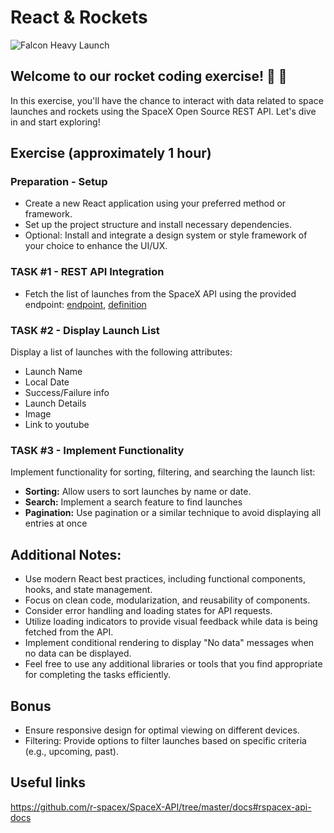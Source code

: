 # React & Rockets

![Falcon Heavy Launch](https://upload.wikimedia.org/wikipedia/commons/8/85/Falcon_Heavy_Demo_Mission_%2840126461411%29.jpg)

## Welcome to our rocket coding exercise! 👋 🚀

In this exercise, you'll have the chance to interact with data related to space launches and rockets using the SpaceX Open Source REST API. Let's dive in and start exploring!

## Exercise (approximately 1 hour)

### Preparation - Setup

- Create a new React application using your preferred method or framework.
- Set up the project structure and install necessary dependencies.
- Optional: Install and integrate a design system or style framework of your choice to enhance the UI/UX.

### TASK #1 - REST API Integration

- Fetch the list of launches from the SpaceX API using the provided endpoint: [endpoint](https://api.spacexdata.com/v4/launches), [definition](https://github.com/r-spacex/SpaceX-API/blob/master/docs/launches/v4/all.md)

### TASK #2 - Display Launch List

Display a list of launches with the following attributes:
- Launch Name
- Local Date
- Success/Failure info
- Launch Details
- Image
- Link to youtube

### TASK #3 - Implement Functionality

Implement functionality for sorting, filtering, and searching the launch list:
- **Sorting:** Allow users to sort launches by name or date.
- **Search:** Implement a search feature to find launches
- **Pagination:** Use pagination or a similar technique to avoid displaying all entries at once

## Additional Notes:

- Use modern React best practices, including functional components, hooks, and state management.
- Focus on clean code, modularization, and reusability of components.
- Consider error handling and loading states for API requests.
- Utilize loading indicators to provide visual feedback while data is being fetched from the API.
- Implement conditional rendering to display "No data" messages when no data can be displayed.
- Feel free to use any additional libraries or tools that you find appropriate for completing the tasks efficiently.

## Bonus
- Ensure responsive design for optimal viewing on different devices.
- Filtering: Provide options to filter launches based on specific criteria (e.g., upcoming, past).

## Useful links
https://github.com/r-spacex/SpaceX-API/tree/master/docs#rspacex-api-docs
